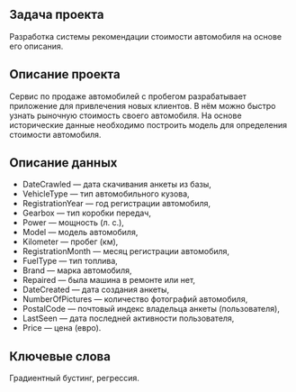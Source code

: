 ## Задача проекта
Разработка системы рекомендации стоимости автомобиля на основе его описания.
## Описание проекта
Сервис по продаже автомобилей с пробегом  разрабатывает приложение для привлечения новых клиентов. В нём можно быстро узнать рыночную стоимость своего автомобиля. На основе исторические данные необходимо построить модель для определения стоимости автомобиля.
## Описание данных
- DateCrawled — дата скачивания анкеты из базы,
- VehicleType — тип автомобильного кузова,
- RegistrationYear — год регистрации автомобиля,
- Gearbox — тип коробки передач,
- Power — мощность (л. с.),
- Model — модель автомобиля,
- Kilometer — пробег (км),
- RegistrationMonth — месяц регистрации автомобиля,
- FuelType — тип топлива,
- Brand — марка автомобиля,
- Repaired — была машина в ремонте или нет,
- DateCreated — дата создания анкеты,
- NumberOfPictures — количество фотографий автомобиля,
- PostalCode — почтовый индекс владельца анкеты (пользователя),
- LastSeen — дата последней активности пользователя,
- Price — цена (евро).
## Ключевые слова
Градиентный бустинг, регрессия.
